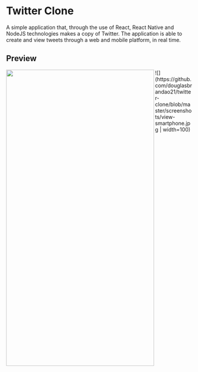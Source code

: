 # Twitter Clone
 A simple application that, through the use of React, React Native and NodeJS technologies makes a copy of Twitter. The application is able to create and view tweets through a web and mobile platform, in real time.

## Preview
<div style="text-align:center"><a href="url"><img src="https://github.com/douglasbrandao21/twitter-clone/blob/master/screenshots/view-smartphone.jpg" align="left" height="800" width="400" ></a></div>
![](https://github.com/douglasbrandao21/twitter-clone/blob/master/screenshots/view-smartphone.jpg | width=100)
